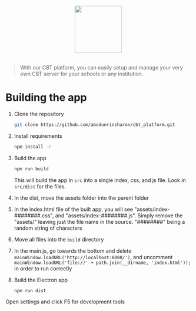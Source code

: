 <div align="center">
    <br />
    <img align="center" width="128" height="128" src="./readme/cbt_platform.png">
    <br />
    <br />
</div>

> With our CBT platform, you can easily setup and manage your very own CBT server for your schools or any institution.

# Building the app

1. Clone the repository
    ```sh
    git clone https://github.com/abodunrinsharon/cbt_platform.git
    ```

2. Install requirements
    ```sh
    npm install -r
    ```
    
3. Build the app
    ```sh
    npm run build
    ```
    This will build the app in `src` into a single index, css, and js file. Look in `src/dist` for the files.

4. In the dist, move the assets folder into the parent folder

4. In the index.html file of the built app, you will see "assets/index-########.css", and "assets/index-########.js". Simply remove the "assets/" leaving just the file
   name in the source.
   "########" being a random string of characters
6. Move all files into the `build` directory

7. In the main.js, go towards the bottom and delete `mainWindow.loadURL('http://localhost:8080/')`, and uncomment `mainWindow.loadURL('file://' + path.join(__dirname, 'index.html'));` in order to run correctly

8. Build the Electron app
   ```sh
   npm run dist
   ```
Open settings and click F5 for development tools
